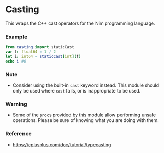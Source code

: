 # Casting

This wraps the C++ cast operators for the Nim programming language.

### Example

```nim
from casting import staticCast
var f: float64 = 1 / 2
let i: int64 = staticCast[int](f)
echo i #0
```

### Note
+ Consider using the built-in `cast` keyword instead. This module should only be used where `cast` fails, or is inappropriate to be used.

### Warning
+ Some of the `proc`s provided by this module allow performing unsafe operations. Please be sure of knowing what you are doing with them.

### Reference
+ <https://cplusplus.com/doc/tutorial/typecasting>
